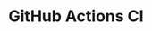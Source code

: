 # GitHub Actions CI
































































































































































































































































































































































































































































































































































































































































































































































































































































































































